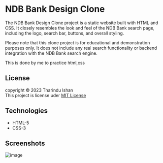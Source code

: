 # NDB Bank Design Clone

The NDB Bank Design Clone project is a static website built with HTML and CSS. It closely resembles the look and feel of the NDB Bank search page, including the logo, search bar, buttons, and overall styling.

Please note that this clone project is for educational and demonstration purposes only. It does not include any real search functionality or backend integration with the NDB Bank search engine.

This is done by me to practice html,css  

## License
copyright &copy; 2023 Tharindu Ishan <br>
This project is license uder [MIT License](License.txt)

## Technologies

- HTML-5 
- CSS-3 

## Screenshots
![image](https://github.com/Tharindu-Ishan/NDB-bank-website-design-clone/assets/140793481/4ddbfe08-beea-4bc5-ba3a-bbdcc28b56a7)
